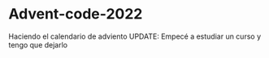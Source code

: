 # Advent-code-2022
Haciendo el calendario de adviento
UPDATE: Empecé a estudiar un curso y tengo que dejarlo
